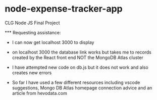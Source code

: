 # node-expense-tracker-app
CLG Node JS Final Project

*** Requesting assistance: 

*   I can now get localhost 3000 to display

*   on localhost 3000 the database link works but takes me to records created by the React front end NOT the MongoDB Atlas cluster

*   I have attempted new code on db.js but it does not work and also creates new errors

* So far I have used a few different resources including vscode suggestions, Mongo DB Atlas homepage  connection advice and an article from hevodata.com
